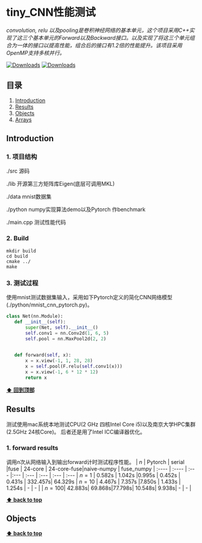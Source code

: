 # tiny_CNN性能测试

*convolution, relu 以及pooling是卷积神经网络的基本单元，这个项目采用C++实现了这三个基本单元的Forward以及Backward接口。以及实现了将这三个单元组合为一体的接口以提高性能，组合后的接口有1.2倍的性能提升。该项目采用OpenMP支持多核并行。*


[![Downloads](https://img.shields.io/npm/dm/eslint-config-airbnb.svg)](https://www.npmjs.com/package/eslint-config-airbnb)
[![Downloads](https://img.shields.io/npm/dm/eslint-config-airbnb-base.svg)](https://www.npmjs.com/package/eslint-config-airbnb-base)


## 目录

  1. [Introduction](#introduction) 
  2. [Results](#results)
  3. [Objects](#objects)
  4. [Arrays](#arrays)


## Introduction
### 1. 项目结构
./src 源码

./lib 开源第三方矩阵库Eigen(底层可调用MKL)

./data mnist数据集

./python numpy实现算法demo以及Pytorch 作benchmark

./main.cpp 测试性能代码

### 2. Build
```
mkdir build
cd build
cmake ../
make
```
### 3. 测试过程
使用mnist测试数据集输入，采用如下Pytorch定义的简化CNN网络模型(./python/mnist_cnn_pytorch.py)。
 ```python
 class Net(nn.Module):
    def __init__(self):
        super(Net, self).__init__()
        self.conv1 = nn.Conv2d(1, 6, 5)
        self.pool = nn.MaxPool2d(2, 2)
   

    def forward(self, x):
        x = x.view(-1, 1, 28, 28)
        x = self.pool(F.relu(self.conv1(x)))
        x = x.view(-1, 6 * 12 * 12)
        return x
 ```


**[⬆ 回到顶部](#目录)**

## Results
测试使用mac系统本地测试CPU(2 GHz 四核Intel Core i5)以及南京大学HPC集群(2.5GHz 24核Core)。
后者还是用了Intel ICC编译器优化。

### 1. forward results
调用$n$次从网络输入到输出forward计时测试程序性能。
| $n$    | Pytorch  | serial  |fuse    | 24-core | 24-core-fuse|naive-numpy | fuse_numpy
|  :---- | :----    | :---    |:---    | :---    |   :---  |   :---         |   :---
| $n=1$  | $0.582$s | $1.042$s |$0.995$s | $0.452$s | $0.431$s |   $332.457$s|   $64.329$s
| $n=10$ | $4.467$s | $7.357$s |$7.850$s | $1.433$s | $1.254$s |      -      |   -   |
| $n=100$| $42.883$s| $69.868$s|$77.798$s| $10.548$s| $9.938$s|       -      |   -   |



**[⬆ back to top](#目录)**

## Objects



**[⬆ back to top](#目录)**

